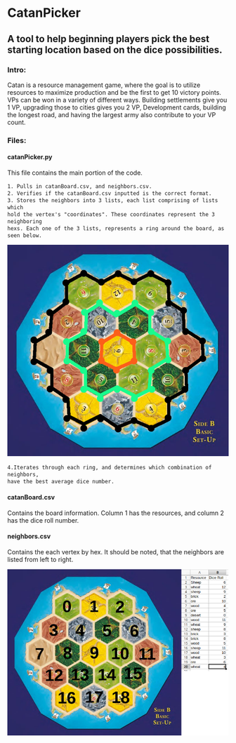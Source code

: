 # CatanPicker
## A tool to help beginning players pick the best starting location based on the dice possibilities.

### Intro:
Catan is a resource management game, where the goal is to utilize resources to maximize production and be the first to get 10 victory points. VPs can be won in a variety of different ways. Building settlements give you 1 VP, upgrading those to cities gives you 2 VP, Development cards, building the longest road, and having the largest army also contribute to your VP count.

### Files:
#### catanPicker.py
  This file contains the main portion of the code.
  
    1. Pulls in catanBoard.csv, and neighbors.csv.
    2. Verifies if the catanBoard.csv inputted is the correct format.
    3. Stores the neighbors into 3 lists, each list comprising of lists which 
    hold the vertex's "coordinates". These coordinates represent the 3 neighboring 
    hexs. Each one of the 3 lists, represents a ring around the board, as seen below.
   ![Catan Board Rings](catanPicker_Rings.jpg)
    
    4.Iterates through each ring, and determines which combination of neighbors,
    have the best average dice number.    
    
#### catanBoard.csv
  Contains the board information. Column 1 has the resources, and column 2 has the dice roll number.
#### neighbors.csv
  Contains the each vertex by hex. It should be noted, that the neighbors are listed from left to right.
  
  ![Catan Board Setup](catanPicker_w_table.jpg)
